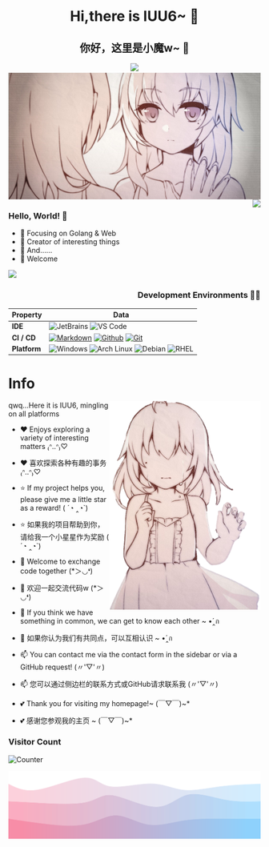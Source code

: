 <h1 align="center">Hi,there is IUU6~ 👋</h1>
<h2 align="center">你好，这里是小魔w~ 👋</h2>

<div align=center><img src="https://readme-typing-svg.demolab.com?font=Open+Sans&duration=4000&pause=500&color=F700DE&center=true&vCenter=true&random=false&width=435&lines=Welcome+to+our+world.;I+like+to+explore+all+kinds+of+interesting+things.;I'm+open+to+all+kinds+of+novelties.;I+want+to+create+a+world+of+my+own+in+code.;In+this+world%2C+I'm+a+normal+girl!"></div>

<img align="center" src="https://raw.githubusercontent.com/iuu6/iuu6/main/pic/whoami.jpg" alt="WhoAmI" />

<img align="right" src="https://github-readme-stats.vercel.app/api?username=iuu6&show_icons=true&icon_color=CE1D2D&text_color=718096&bg_color=ffffff&hide_title=true" />

### Hello, World! 👋

- :orange_book: Focusing on Golang & Web
- :hammer: Creator of interesting things
- :ram: And……
- :ram: Welcome

<img align="left" src="https://github-readme-stats.vercel.app/api/top-langs/?username=iuu6&layout=compact" />

<div align="right">
<br/>
 
### Development Environments 👨‍💻

| Property     | Data                                                         |
| :----------- | ------------------------------------------------------------ |
| **IDE**      | ![JetBrains](https://img.shields.io/badge/-JetBrains-3776AB?style=flat&logo=jetbrains&logoColor=white) ![VS Code](https://img.shields.io/badge/-VS%20Code-3776AB?style=flat&logo=visualstudiocode&logoColor=white) |
| **CI / CD**  | [![Markdown](https://img.shields.io/badge/-Markdown-2088FF?style=flat&logo=Markdown&logoColor=white)](https://github.com/Steve245270533) [![Github](https://img.shields.io/badge/-Github%20-2088FF?style=flat&logo=Github&logoColor=white)](https://github.com/Steve245270533) [![Git](https://img.shields.io/badge/-Git%20-2088FF?style=flat&logo=Git&logoColor=white)](https://github.com/Steve245270533) |
| **Platform** | ![Windows](https://img.shields.io/badge/Windows-%2525233178C6?style=flat-square&logo=windows&logoColor=%23ffffff&labelColor=%2327a2f0&color=%2327a2f0) ![Arch Linux](https://img.shields.io/badge/-Arch%20Linux-%25233178C6?style=flat-square&logo=archlinux&logoColor=white&labelColor=%232e7bc1&color=%232e7bc1) ![Debian](https://img.shields.io/badge/Debian-%A81D33?style=flat-square&logo=debian&logoColor=%23fff&labelColor=%A81D33&color=%23E34F26) ![RHEL](https://img.shields.io/badge/RHEL-%A81D33?style=flat-square&logo=redhat&logoColor=%23fff&labelColor=%EE0000&color=%23E34F26) |

</div>




# Info

<img align="right" src="https://raw.githubusercontent.com/iuu6/iuu6/main/pic/cry.png" width="60%" height="60%" alt="XiaTian" />

qwq…Here it is IUU6, mingling on all platforms

 - ❤️ Enjoys exploring a variety of interesting matters ₍ᐢ..ᐢ₎♡
 - ❤️ 喜欢探索各种有趣的事务 ₍ᐢ..ᐢ₎♡

 - ⭐ If my project helps you, please give me a little star as a reward! ( ´◔︎ ‸◔︎`)
 - ⭐ 如果我的项目帮助到你，请给我一个小星星作为奖励 ( ´◔︎ ‸◔︎`)

 - 💬 Welcome to exchange code together (*＞◡❛)
 - 💬 欢迎一起交流代码w (*＞◡❛)

 - 🤝 If you think we have something in common, we can get to know each other ~ •́‸ก
 - 🤝 如果你认为我们有共同点，可以互相认识 ~ •́‸ก

 - 📫 You can contact me via the contact form in the sidebar or via a GitHub request! (〃'▽'〃)
 - 📫 您可以通过侧边栏的联系方式或GitHub请求联系我 (〃'▽'〃)

 - 💕 Thank you for visiting my homepage!~ (￣▽￣)~*
 - 💕 感谢您参观我的主页 ~ (￣▽￣)~*


### Visitor Count

![Counter](https://moe-counter.glitch.me/get/@iuu6?theme=rule34)

![bottom_wave](https://raw.githubusercontent.com/iuu6/iuu6/main/pic/bottom_wave.svg)
